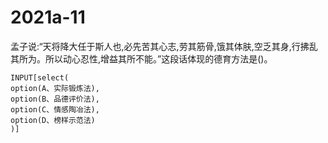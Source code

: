 # 2021a-11
孟子说:“天将降大任于斯人也,必先苦其心志,劳其筋骨,饿其体肤,空乏其身,行拂乱其所为。所以动心忍性,增益其所不能。”这段话体现的德育方法是()。
```meta-bind
INPUT[select(
option(A、实际锻炼法),
option(B、品德评价法),
option(C、情感陶冶法),
option(D、榜样示范法)
)]
```